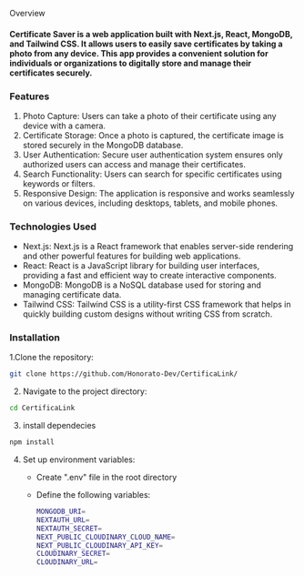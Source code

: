 Overview

#### Certificate Saver is a web application built with Next.js, React, MongoDB, and Tailwind CSS. It allows users to easily save certificates by taking a photo from any device. This app provides a convenient solution for individuals or organizations to digitally store and manage their certificates securely.

### Features
1. Photo Capture: Users can take a photo of their certificate using any device with a camera.
2. Certificate Storage: Once a photo is captured, the certificate image is stored securely in the MongoDB database.
3. User Authentication: Secure user authentication system ensures only authorized users can access and manage their certificates.
4. Search Functionality: Users can search for specific certificates using keywords or filters.
5. Responsive Design: The application is responsive and works seamlessly on various devices, including desktops, tablets, and mobile phones.
    

### Technologies Used

   - Next.js: Next.js is a React framework that enables server-side rendering and other powerful features for building web applications.
   - React: React is a JavaScript library for building user interfaces, providing a fast and efficient way to create interactive components.
   - MongoDB: MongoDB is a NoSQL database used for storing and managing certificate data.
   - Tailwind CSS: Tailwind CSS is a utility-first CSS framework that helps in quickly building custom designs without writing CSS from scratch.
### Installation

1.Clone the repository:
```bash
git clone https://github.com/Honorato-Dev/CertificaLink/
```
2. Navigate to the project directory:
```bash
cd CertificaLink
```
3. install dependecies
```bash
npm install
```

4. Set up environment variables:
   - Create ".env" file in the root directory
   - Define the following variables:

      ```bash
      MONGODB_URI=
      NEXTAUTH_URL=
      NEXTAUTH_SECRET=
      NEXT_PUBLIC_CLOUDINARY_CLOUD_NAME=
      NEXT_PUBLIC_CLOUDINARY_API_KEY=
      CLOUDINARY_SECRET=
      CLOUDINARY_URL=
      ```
     
